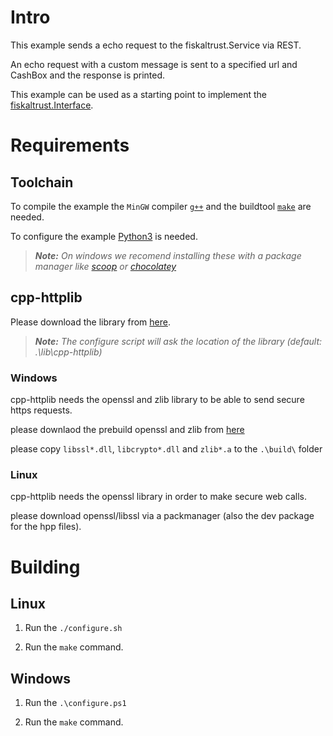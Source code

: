 # Intro

This example sends a echo request to the fiskaltrust.Service via REST.

An echo request with a custom message is sent to a specified url and CashBox and the response is printed.

This example can be used as a starting point to implement the [fiskaltrust.Interface](https://github.com/fiskaltrust/interface-doc).

# Requirements

## Toolchain

To compile the example the `MinGW` compiler [`g++`](http://www.mingw.org/) and the buildtool [`make`](https://www.gnu.org/software/make/) are needed.

To configure the example [Python3](https://www.python.org/) is needed.

> _**Note:** On windows we recomend installing these with a package manager like [scoop](https://scoop.sh/) or [chocolatey](https://chocolatey.org/)_

## cpp-httplib

Please download the library from [here](https://github.com/yhirose/cpp-httplib).

> _**Note:** The configure script will ask the location of the library (default: .\lib\cpp-httplib)_

### Windows

cpp-httplib needs the openssl and zlib library to be able to send secure https requests.

please downlaod the prebuild openssl and zlib from [here](https://curl.haxx.se/windows/)

please copy `libssl*.dll`, `libcrypto*.dll` and `zlib*.a` to the `.\build\` folder

### Linux

cpp-httplib needs the openssl library in order to make secure web calls.

please download openssl/libssl via a packmanager (also the dev package for the hpp files).

# Building

## Linux

  1. Run the `./configure.sh`

  2. Run the `make` command.

## Windows

  1. Run the `.\configure.ps1`

  2. Run the `make` command.

